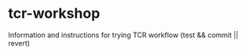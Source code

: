 # tcr-workshop
Information and instructions for trying TCR workflow (test &amp;&amp; commit || revert)
